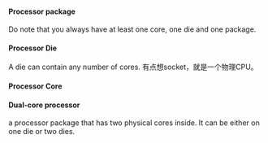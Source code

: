 #### Processor package 
Do note that you always have at least one core, one die and one package.

#### Processor Die 
A die can contain any number of cores. 有点想socket，就是一个物理CPU。

#### Processor Core

#### Dual-core processor
a processor package that has two physical cores inside. It can be either on one die or two dies.
